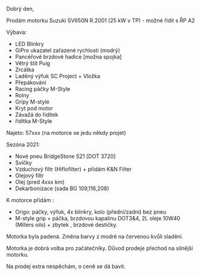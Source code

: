 Dobrý den,

Prodám motorku Suzuki SV650N R.2001 (25 kW v TP) - možné řídit s ŘP A2

Výbava:
- LED Blinkry
- GiPro ukazatel zařazené rychlosti (modrý)
- Pancéřové brzdové hadice [možna spojka]
- Větrý štít Puig
- Zrcátka
- Laděný výfuk SC Project + Vložka
- Přepákování
- Racing páčky M-Style
- Rolny
- Gripy M-style
- Kryt pod motor
- Závažá do řidítek
- řidítka M-Style

Najeto: 57xxx (na motorce se jedu někdy projet)

Sezóna 2021:
- Nové pneu BridgeStone S21 [DOT 3720]
- Svíčky
- Vzduchový filtr (Hiflofilter) + přidám K&N Filter 
- Olejový filtr
- Olej (pred 4xxx km)
- Dekarbonizace (sada BG 109,116,208)

K motorce přidám :
- Origo: páčky, výfuk, 4x blinkry, kolo (přední/zadní) bez pneu
- M-style grip + páčka, brzdovou kapalinu DOT3&4, 2L oleje 10W40 (Millers oils) + zbytek , brzdové destičky.

Motorka byla padená. Změna barvy z modré na červenou kvůli sladění.

Motorka je dobrá volba pro začátečníky. Důvod prodeje přechod na silnější motorku.

Na prodej extra nespěchám, o ceně se dá bavit.
